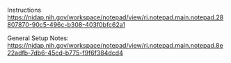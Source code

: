 Instructions https://nidap.nih.gov/workspace/notepad/view/ri.notepad.main.notepad.28807870-90c5-496c-b308-403f0bfc62a1

General Setup Notes: https://nidap.nih.gov/workspace/notepad/view/ri.notepad.main.notepad.8e22adfb-7db6-45cd-b775-f9f6f384dcd4
